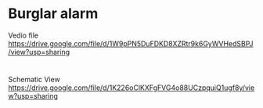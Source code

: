 # Burglar alarm
 Vedio file https://drive.google.com/file/d/1W9pPN5DuFDKD8XZRtr9k6GyWVHedSBPJ/view?usp=sharing
#
 Schematic View https://drive.google.com/file/d/1K226oClKXFgFVG4o88UCzpquiQ1ugf8y/view?usp=sharing
 
